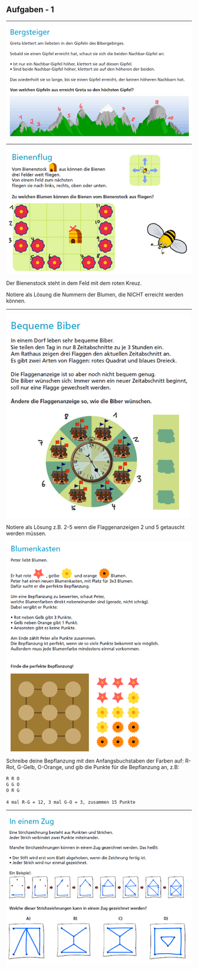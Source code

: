 ## Aufgaben - 1

---

<img src="./2020/Bergsteiger.png" width="700">

---

<img src="./2020/Bienenflug.png" width="600">

Der Bienenstock steht in dem Feld mit dem roten Kreuz.

Notiere als Lösung die Nummern der Blumen, die NICHT erreicht werden können.

---

<img src="./2020/Bequeme_Biber.png" width="500">

Notiere als Lösung z.B. 2-5 wenn die Flaggenanzeigen 2 und 5 getauscht werden müssen.

<img src="./2020/Blumenkasten.png" width="700">

Schreibe deine Bepflanzung mit den Anfangsbuchstaben der Farben auf: R-Rot,
G-Gelb, O-Orange, und gib die Punkte für die Bepflanzung an, z.B:

```
R R O
G G O
O R G

4 mal R-G = 12, 3 mal G-O = 3, zusammen 15 Punkte
```

---

<img src="./2020/In_einem_Zug.png">
